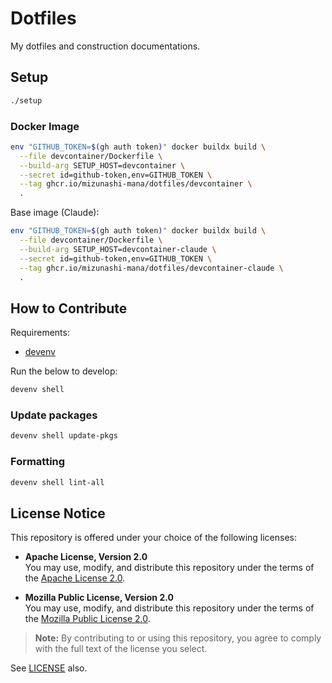 # Dotfiles

My dotfiles and construction documentations.

## Setup

```bash
./setup
```

### Docker Image

```bash
env "GITHUB_TOKEN=$(gh auth token)" docker buildx build \
  --file devcontainer/Dockerfile \
  --build-arg SETUP_HOST=devcontainer \
  --secret id=github-token,env=GITHUB_TOKEN \
  --tag ghcr.io/mizunashi-mana/dotfiles/devcontainer \
  .
```

Base image (Claude):

```bash
env "GITHUB_TOKEN=$(gh auth token)" docker buildx build \
  --file devcontainer/Dockerfile \
  --build-arg SETUP_HOST=devcontainer-claude \
  --secret id=github-token,env=GITHUB_TOKEN \
  --tag ghcr.io/mizunashi-mana/dotfiles/devcontainer-claude \
  .
```

## How to Contribute

Requirements:

- [devenv](https://devenv.sh/)

Run the below to develop:

```bash
devenv shell
```

### Update packages

```bash
devenv shell update-pkgs
```

### Formatting

```bash
devenv shell lint-all
```

## License Notice

This repository is offered under your choice of the following licenses:

- **Apache License, Version 2.0**  
  You may use, modify, and distribute this repository under the terms of the [Apache License 2.0](https://www.apache.org/licenses/LICENSE-2.0).

- **Mozilla Public License, Version 2.0**  
  You may use, modify, and distribute this repository under the terms of the [Mozilla Public License 2.0](https://www.mozilla.org/MPL/2.0/).

> **Note:** By contributing to or using this repository, you agree to comply with the full text of the license you select.

See [LICENSE](./LICENSE) also.
